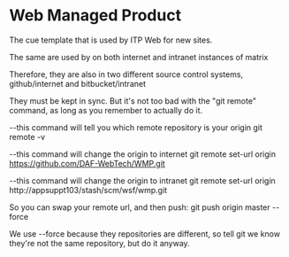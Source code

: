 # Web Managed Product

The cue template that is used by ITP Web for new sites. 

The same are used by on both internet and intranet instances of matrix

Therefore, they are also in two different source control systems, github/internet 
and bitbucket/intranet

They must be kept in sync. But it's not too bad with the "git remote" command, 
as long as you remember to actually do it.

--this command will tell you which remote repository is your origin
git remote -v

--this command will change the origin to internet
git remote set-url origin https://github.com/DAF-WebTech/WMP.git

--this command will change the origin to intranet
git remote set-url origin http://appsuppt103/stash/scm/wsf/wmp.git

So you can swap your remote url, and then push:
git push origin master --force

We use --force because they repositories are different, so tell git we know 
they're not the same repository, but do it anyway.  




